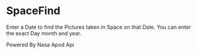 # SpaceFind
Enter a Date to find the Pictures taken in Space on that Date.
You can enter the exact Day month and year.

Powered By Nasa Apod Api
